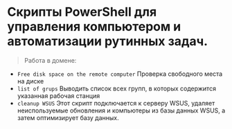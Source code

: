 # Скрипты PowerShell для управления компьютером и автоматизации рутинных задач.
> Работа в домене:
- ```Free disk space on the remote computer``` 
Проверка свободного места на диске
- ```list of grups```
Выводить список всех групп, в которых содержится указанная рабочая станция
- ```cleanup WSUS``` Этот скрипт подключается к серверу WSUS, удаляет неиспользуемые обновления и компьютеры из базы данных WSUS, а затем оптимизирует базу данных.
